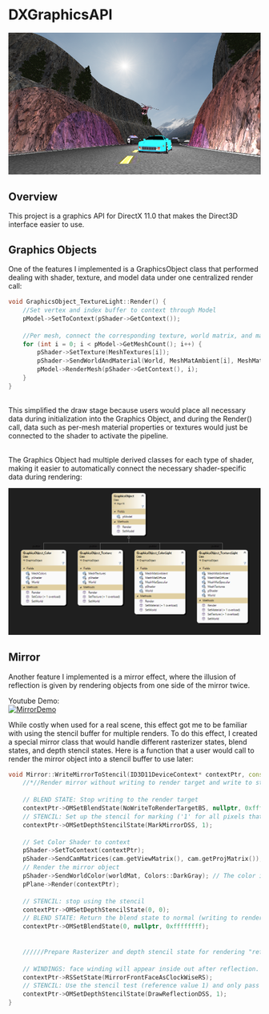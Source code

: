# DXGraphicsAPI
<!--- A 3D Graphics engine/API for DirectX11.0 supporting lighting, terrain, per-mesh rendering and more -->
![Graphics Scene](/images/FinalScene.png)
## Overview
This project is a graphics API for DirectX 11.0 that makes the Direct3D interface easier to use. <br/>
<!---
Features include:
- Phong Lighting system
- Simplified Rendering
- Custom terrain with heightmaps
-->
## Graphics Objects
One of the features I implemented is a GraphicsObject class that performed dealing with shader, texture, and model data under one centralized render call: 
```C++
void GraphicsObject_TextureLight::Render() {
	//Set vertex and index buffer to context through Model
	pModel->SetToContext(pShader->GetContext());

	//Per mesh, connect the corresponding texture, world matrix, and material properties
	for (int i = 0; i < pModel->GetMeshCount(); i++) {
		pShader->SetTexture(MeshTextures[i]);
		pShader->SendWorldAndMaterial(World, MeshMatAmbient[i], MeshMatDiffuse[i], MeshMatSpecular[i]);
		pModel->RenderMesh(pShader->GetContext(), i);
	}
}
```
<br>
This simplified the draw stage because users would place all necessary data during initialization into the Graphics Object, and during the Render() call, data such as per-mesh material properties or textures would just be connected to the shader to activate the pipeline.

<br/> The Graphics Object had multiple derived classes for each type of shader, making it easier to automatically connect the necessary shader-specific data during rendering: <br/>

![GraphicsObject](/images/GraphicsObject.png)


## Mirror
Another feature I implemented is a mirror effect, where the illusion of reflection is given by rendering objects from one side of the mirror twice. <br/>

Youtube Demo: <br/>
[![MirrorDemo](https://img.youtube.com/vi/eR4eGSRtDbU/0.jpg)](https://www.youtube.com/watch?v=eR4eGSRtDbU) <br>

While costly when used for a real scene, this effect got me to be familiar with using the stencil buffer for multiple renders. To do this effect, I created a special mirror class that would handle different rasterizer states, blend states, and depth stencil states.
Here is a function that a user would call to render the mirror object into a stencil buffer to use later:
```C++
void Mirror::WriteMirrorToStencil(ID3D11DeviceContext* contextPtr, const Camera& cam) {
	//*//Render mirror without writing to render target and write to stencil buffer

	// BLEND STATE: Stop writing to the render target 
	contextPtr->OMSetBlendState(NoWriteToRenderTargetBS, nullptr, 0xffffffff);
	// STENCIL: Set up the stencil for marking ('1' for all pixels that passed the depth test. See comment at line 35)
	contextPtr->OMSetDepthStencilState(MarkMirrorDSS, 1);

	// Set Color Shader to context
	pShader->SetToContext(contextPtr);
	pShader->SendCamMatrices(cam.getViewMatrix(), cam.getProjMatrix());
	// Render the mirror object
	pShader->SendWorldColor(worldMat, Colors::DarkGray); // The color is irrelevant here
	pPlane->Render(contextPtr);

	// STENCIL: stop using the stencil
	contextPtr->OMSetDepthStencilState(0, 0);
	// BLEND STATE: Return the blend state to normal (writing to render target)
	contextPtr->OMSetBlendState(0, nullptr, 0xffffffff);


	//////Prepare Rasterizer and depth stencil state for rendering "reflected" objects
	
	// WINDINGS: face winding will appear inside out after reflection. Switching to CW front facing
	contextPtr->RSSetState(MirrorFrontFaceAsClockWiseRS);
	// STENCIL: Use the stencil test (reference value 1) and only pass the test if the stencil already had a one present
	contextPtr->OMSetDepthStencilState(DrawReflectionDSS, 1);
}
```


